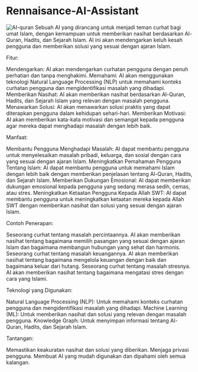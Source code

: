 # Rennaisance-AI-Assistant
![AI-quran](https://github.com/ronnyfahrudin/Rennaisance-AI-Assistant/assets/59369289/e8c6c58c-3ed4-48dc-8a67-e8ee83030f4f)
Sebuah AI yang dirancang untuk menjadi teman curhat bagi umat Islam, dengan kemampuan untuk memberikan nasihat berdasarkan Al-Quran, Hadits, dan Sejarah Islam. AI ini akan mendengarkan keluh kesah pengguna dan memberikan solusi yang sesuai dengan ajaran Islam.

Fitur:

Mendengarkan: AI akan mendengarkan curhatan pengguna dengan penuh perhatian dan tanpa menghakimi.
Memahami: AI akan menggunakan teknologi Natural Language Processing (NLP) untuk memahami konteks curhatan pengguna dan mengidentifikasi masalah yang dihadapi.
Memberikan Nasihat: AI akan memberikan nasihat berdasarkan Al-Quran, Hadits, dan Sejarah Islam yang relevan dengan masalah pengguna.
Menawarkan Solusi: AI akan menawarkan solusi praktis yang dapat diterapkan pengguna dalam kehidupan sehari-hari.
Memberikan Motivasi: AI akan memberikan kata-kata motivasi dan semangat kepada pengguna agar mereka dapat menghadapi masalah dengan lebih baik.

Manfaat:

Membantu Pengguna Menghadapi Masalah: AI dapat membantu pengguna untuk menyelesaikan masalah pribadi, keluarga, dan sosial dengan cara yang sesuai dengan ajaran Islam.
Meningkatkan Pemahaman Pengguna Tentang Islam: AI dapat membantu pengguna untuk memahami Islam dengan lebih baik dengan memberikan penjelasan tentang Al-Quran, Hadits, dan Sejarah Islam.
Memberikan Dukungan Emosional: AI dapat memberikan dukungan emosional kepada pengguna yang sedang merasa sedih, cemas, atau stres.
Meningkatkan Ketaatan Pengguna Kepada Allah SWT: AI dapat membantu pengguna untuk meningkatkan ketaatan mereka kepada Allah SWT dengan memberikan nasihat dan solusi yang sesuai dengan ajaran Islam.

Contoh Penerapan:

Seseorang curhat tentang masalah percintaannya. AI akan memberikan nasihat tentang bagaimana memilih pasangan yang sesuai dengan ajaran Islam dan bagaimana membangun hubungan yang sehat dan harmonis.
Seseorang curhat tentang masalah keuangannya. AI akan memberikan nasihat tentang bagaimana mengelola keuangan dengan baik dan bagaimana keluar dari hutang.
Seseorang curhat tentang masalah stresnya. AI akan memberikan nasihat tentang bagaimana mengatasi stres dengan cara yang Islami.

Teknologi yang Digunakan:

Natural Language Processing (NLP): Untuk memahami konteks curhatan pengguna dan mengidentifikasi masalah yang dihadapi.
Machine Learning (ML): Untuk memberikan nasihat dan solusi yang relevan dengan masalah pengguna.
Knowledge Graph: Untuk menyimpan informasi tentang Al-Quran, Hadits, dan Sejarah Islam.

Tantangan:

Memastikan keakuratan nasihat dan solusi yang diberikan.
Menjaga privasi pengguna.
Membuat AI yang mudah digunakan dan dipahami oleh semua kalangan.
